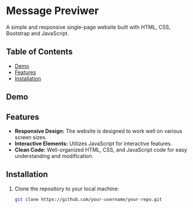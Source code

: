 # Message Previwer

A simple and responsive single-page website built with HTML, CSS, Bootstrap and JavaScript.

## Table of Contents

- [Demo](#demo)
- [Features](#features)
- [Installation](#installation)

## Demo


## Features

- **Responsive Design:** The website is designed to work well on various screen sizes.
- **Interactive Elements:** Utilizes JavaScript for interactive features.
- **Clean Code:** Well-organized HTML, CSS, and JavaScript code for easy understanding and modification.

## Installation

1. Clone the repository to your local machine:

   ```bash
   git clone https://github.com/your-username/your-repo.git
